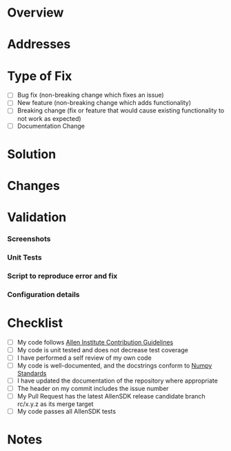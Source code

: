 <!--Thank you for contributing to AllenSDK, your work and time will help to
advance open science! For full contribution guidelines check out our
guide on GitHub here, https://github.com/AllenInstitute/AllenSDK/blob/master/CONTRIBUTING.md-->

# Overview
<!-- Give a brief overview of the issue you are solving. Succinctly
explain the GitHub issue you are addressing and the underlying problem
of the ticket. The commit header and body should also include this
message, for good commit messages see the full contribution guidelines.
example: 
Science team is not able to load max or avg projections for experiment
session #x. A image cannot be created because input pixel
resolution is (0,0). It was found through investigation that the
experiment database query was returning a 0 pixel resolution for this
experiment.-->

# Addresses
<!-- Add a link to the issue on Github board
example: 
Addresses issue [#1234](git_hub_ticket_url)-->

# Type of Fix
<!--Chose One-->
- [ ] Bug fix (non-breaking change which fixes an issue)
- [ ] New feature (non-breaking change which adds functionality)
- [ ] Breaking change (fix or feature that would cause existing
      functionality to not work as expected)
- [ ] Documentation Change

# Solution
<!-- Outline your solution to the previously described issue and
underlying cause. This section should include a brief description of
your proposed solution and how it addresses the cause of the ticket
example:
Solution to this problem is to update the value of the pixel resolution
to a default x if pixel resolution is database pixel resolution =0. This
will address the underlying problem by providing a fallback value if
the data is not available. A downfall is if default resolution is disparate
from actual resolution that wasn't saved, images might appear very distorted.
An alternative solution is to update the database to cover the missing 
experiment resolutions.-->

# Changes
<!-- Include a bulleted list or check box list of the implemented changes
in brief, as well as the addition of supplementary materials(unit tests,
integration tests, etc
example:
- Check for 0 pixel resolution coming from LIMs
- Assignment of default value of x in case of zero return
- Unit tests for the resolution gettr function to test for various edge cases
-->

# Validation
<!-- Describe how you have validated that your solution addresses the
root cause of the ticket. What have you done to ensure that your
addition is bug free and works as expected? Please provide specific
instructions so we can reproduce and list any relevant details about
your configuration
example:
- Screenshot of max projection from failing session
- Screenshot of avg projection from failing session
- Screenshot of passing unit tests
- Description of unit test cases
- Attached script to create max and avg projections of behavior session
- Windows 10.x.x.x, Surface Book 2 baseline, Conda Version 1.x.x-->
### Screenshots

### Unit Tests

### Script to reproduce error and fix

### Configuration details

# Checklist

- [ ] My code follows
      [Allen Institute Contribution Guidelines](https://github.com/AllenInstitute/AllenSDK/blob/master/CONTRIBUTING.md)
- [ ] My code is unit tested and does not decrease test coverage
- [ ] I have performed a self review of my own code
- [ ] My code is well-documented, and the docstrings conform to
      [Numpy Standards](https://numpydoc.readthedocs.io/en/latest/format.html)
- [ ] I have updated the documentation of the repository where
      appropriate
- [ ] The header on my commit includes the issue number
- [ ] My Pull Request has the latest AllenSDK release candidate branch
      rc/x.y.z as its merge target
- [ ] My code passes all AllenSDK tests

# Notes
<!-- Use this section to add anything you think worth mentioning to the
reader of the issue
example:
I noticed that values from the database query for pixel resolution are returning zero
I have made a new issue to address this error at #5678. I believe this is an 
error as all sessions should have a pixel resolution.-->
